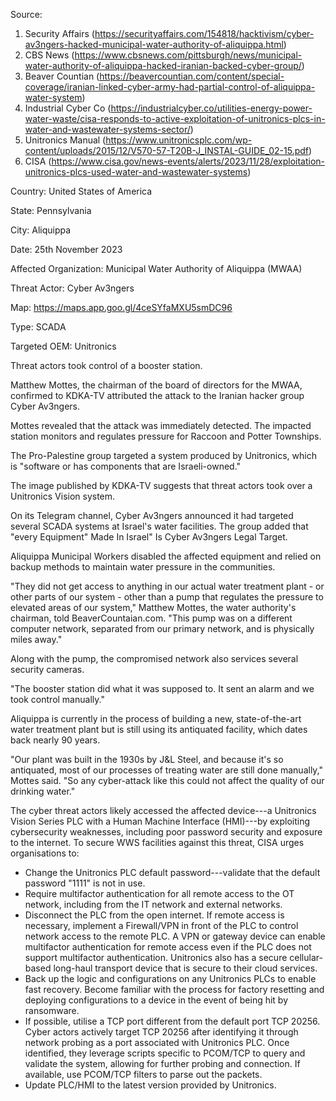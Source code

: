 Source:

1.  Security Affairs (<https://securityaffairs.com/154818/hacktivism/cyber-av3ngers-hacked-municipal-water-authority-of-aliquippa.html>)
2.  CBS News (<https://www.cbsnews.com/pittsburgh/news/municipal-water-authority-of-aliquippa-hacked-iranian-backed-cyber-group/>)
3.  Beaver Countian (<https://beavercountian.com/content/special-coverage/iranian-linked-cyber-army-had-partial-control-of-aliquippa-water-system>)
4.  Industrial Cyber Co (<https://industrialcyber.co/utilities-energy-power-water-waste/cisa-responds-to-active-exploitation-of-unitronics-plcs-in-water-and-wastewater-systems-sector/>)
5.  Unitronics Manual (<https://www.unitronicsplc.com/wp-content/uploads/2015/12/V570-57-T20B-J_INSTAL-GUIDE_02-15.pdf>)
6.  CISA (<https://www.cisa.gov/news-events/alerts/2023/11/28/exploitation-unitronics-plcs-used-water-and-wastewater-systems>)

Country: United States of America

State: Pennsylvania

City: Aliquippa

Date: 25th November 2023

Affected Organization: Municipal Water Authority of Aliquippa (MWAA)

Threat Actor: Cyber Av3ngers

Map: <https://maps.app.goo.gl/4ceSYfaMXU5smDC96>

Type: SCADA

Targeted OEM: Unitronics

Threat actors took control of a booster station.

Matthew Mottes, the chairman of the board of directors for the MWAA, confirmed to KDKA-TV attributed the attack to the Iranian hacker group Cyber Av3ngers.

Mottes revealed that the attack was immediately detected. The impacted station monitors and regulates pressure for Raccoon and Potter Townships.

The Pro-Palestine group targeted a system produced by Unitronics, which is "software or has components that are Israeli-owned."

The image published by KDKA-TV suggests that threat actors took over a Unitronics Vision system.

On its Telegram channel, Cyber Av3ngers announced it had targeted several SCADA systems at Israel's water facilities. The group added that "every Equipment" Made In Israel" Is Cyber Av3ngers Legal Target.

Aliquippa Municipal Workers disabled the affected equipment and relied on backup methods to maintain water pressure in the communities.

"They did not get access to anything in our actual water treatment plant - or other parts of our system - other than a pump that regulates the pressure to elevated areas of our system," Matthew Mottes, the water authority's chairman, told BeaverCountaian.com. "This pump was on a different computer network, separated from our primary network, and is physically miles away."

Along with the pump, the compromised network also services several security cameras.

"The booster station did what it was supposed to. It sent an alarm and we took control manually."

Aliquippa is currently in the process of building a new, state-of-the-art water treatment plant but is still using its antiquated facility, which dates back nearly 90 years.

"Our plant was built in the 1930s by J&L Steel, and because it's so antiquated, most of our processes of treating water are still done manually," Mottes said. "So any cyber-attack like this could not affect the quality of our drinking water."

The cyber threat actors likely accessed the affected device---a Unitronics Vision Series PLC with a Human Machine Interface (HMI)---by exploiting cybersecurity weaknesses, including poor password security and exposure to the internet. To secure WWS facilities against this threat, CISA urges organisations to:

-   Change the Unitronics PLC default password---validate that the default password "1111" is not in use.
-   Require multifactor authentication for all remote access to the OT network, including from the IT network and external networks.
-   Disconnect the PLC from the open internet. If remote access is necessary, implement a Firewall/VPN in front of the PLC to control network access to the remote PLC. A VPN or gateway device can enable multifactor authentication for remote access even if the PLC does not support multifactor authentication. Unitronics also has a secure cellular-based long-haul transport device that is secure to their cloud services.
-   Back up the logic and configurations on any Unitronics PLCs to enable fast recovery. Become familiar with the process for factory resetting and deploying configurations to a device in the event of being hit by ransomware.
-   If possible, utilise a TCP port different from the default port TCP 20256. Cyber actors actively target TCP 20256 after identifying it through network probing as a port associated with Unitronics PLC. Once identified, they leverage scripts specific to PCOM/TCP to query and validate the system, allowing for further probing and connection. If available, use PCOM/TCP filters to parse out the packets.
-   Update PLC/HMI to the latest version provided by Unitronics.

